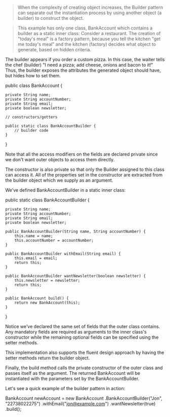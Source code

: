 > When the complexity of creating object increases, the Builder pattern can separate out the instantiation process by using another object (a builder) to construct the object.

> This example has only one class, BankAccount which contains a builder as a static inner class:
> Consider a restaurant. The creation of "today's meal" is a factory pattern, because you tell the kitchen "get me today's meal" and the kitchen (factory) decides what object to generate, based on hidden criteria.

The builder appears if you order a custom pizza. In this case, the waiter tells the chef (builder) "I need a pizza; add cheese, onions and bacon to it!" Thus, the builder exposes the attributes the generated object should have, but hides how to set them.


public class BankAccount {
    
    private String name;
    private String accountNumber;
    private String email;
    private boolean newsletter;
 
    // constructors/getters
    
    public static class BankAccountBuilder {
        // builder code
    }
}


Note that all the access modifiers on the fields are declared private since we don't want outer objects to access them directly.

The constructor is also private so that only the Builder assigned to this class can access it. All of the properties set in the constructor are extracted from the builder object which we supply as an argument.

We've defined BankAccountBuilder in a static inner class:


public static class BankAccountBuilder {
    
    private String name;
    private String accountNumber;
    private String email;
    private boolean newsletter;
    
    public BankAccountBuilder(String name, String accountNumber) {
        this.name = name;
        this.accountNumber = accountNumber;
    }
 
    public BankAccountBuilder withEmail(String email) {
        this.email = email;
        return this;
    }
 
    public BankAccountBuilder wantNewsletter(boolean newsletter) {
        this.newsletter = newsletter;
        return this;
    }
    
    public BankAccount build() {
        return new BankAccount(this);
    }
}


Notice we've declared the same set of fields that the outer class contains. Any mandatory fields are required as arguments to the inner class's constructor while the remaining optional fields can be specified using the setter methods.

This implementation also supports the fluent design approach by having the setter methods return the builder object.

Finally, the build method calls the private constructor of the outer class and passes itself as the argument. The returned BankAccount will be instantiated with the parameters set by the BankAccountBuilder.

Let's see a quick example of the builder pattern in action:

BankAccount newAccount = new BankAccount
  .BankAccountBuilder("Jon", "22738022275")
  .withEmail("jon@example.com")
  .wantNewsletter(true)
  .build();
